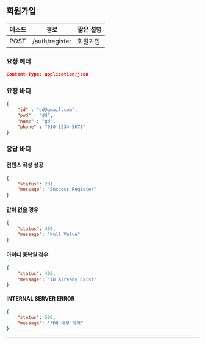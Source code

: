 ## 회원가입

| 메소드 | 경로           | 짧은 설명 |
| ------ | -------------- | --------- |
| POST   | /auth/register | 회원가입  |

### 요청 헤더

```json
Content-Type: application/json
```

### 요청 바디

```json
{
    "id" : "dd@gmail.com",
    "pwd" : "dd",
    "name" : "gd",
	"phone" : "010-1234-5678"
}
```

### 응답 바디

#### 컨텐츠 작성 성공

```json
{
    "status": 201,
    "message": "Success Register"
}
```

#### 값이 없을 경우

```json
{
    "status": 400,
    "message": "Null Value"
}
```

#### 아이디 중복일 경우

```json
{
    "status": 400,
    "message": "ID Already Exist"
}
```

#### INTERNAL SERVER ERROR

```json
{
    "status": 500,
    "message": "서버 내부 에러"
}
```
------